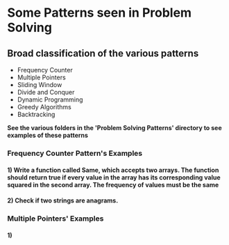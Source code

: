 # Some Patterns seen in Problem Solving

## Broad classification of the various patterns

-   Frequency Counter
-   Multiple Pointers
-   Sliding Window
-   Divide and Conquer
-   Dynamic Programming
-   Greedy Algorithms
-   Backtracking

**See the various folders in the 'Problem Solving Patterns' directory to see examples of these patterns**

### Frequency Counter Pattern's Examples

#### 1) Write a function called Same, which accepts two arrays. The function should return true if every value in the array has its corresponding value squared in the second array. The frequency of values must be the same

#### 2) Check if two strings are anagrams.

### Multiple Pointers' Examples

#### 1)
